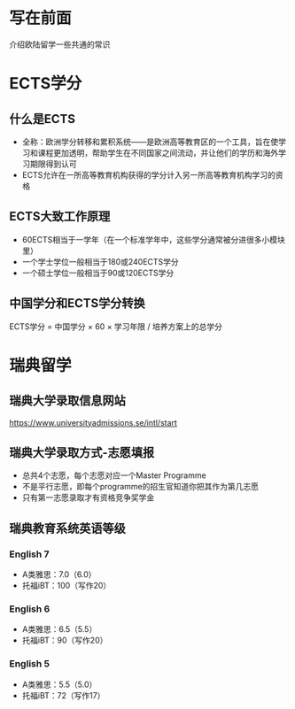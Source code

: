 # 写在前面

介绍欧陆留学一些共通的常识

# ECTS学分

## 什么是ECTS

* 全称：欧洲学分转移和累积系统——是欧洲高等教育区的一个工具，旨在使学习和课程更加透明，帮助学生在不同国家之间流动，并让他们的学历和海外学习期限得到认可
* ECTS允许在一所高等教育机构获得的学分计入另一所高等教育机构学习的资格

## ECTS大致工作原理

* 60ECTS相当于一学年（在一个标准学年中，这些学分通常被分进很多小模块里）
* 一个学士学位一般相当于180或240ECTS学分
* 一个硕士学位一般相当于90或120ECTS学分

## 中国学分和ECTS学分转换

ECTS学分 = 中国学分 × 60 × 学习年限 / 培养方案上的总学分

# 瑞典留学

## 瑞典大学录取信息网站

https://www.universityadmissions.se/intl/start

## 瑞典大学录取方式-志愿填报

* 总共4个志愿，每个志愿对应一个Master Programme
* 不是平行志愿，即每个programme的招生官知道你把其作为第几志愿
* 只有第一志愿录取才有资格竞争奖学金

## 瑞典教育系统英语等级

### English 7

* A类雅思：7.0（6.0）
* 托福iBT：100（写作20）

### English 6

* A类雅思：6.5（5.5）
* 托福iBT：90（写作20）

### English 5

* A类雅思：5.5（5.0）
* 托福iBT：72（写作17）
